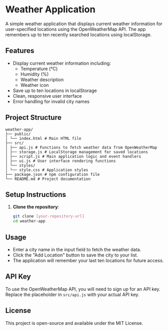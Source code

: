# Weather Application

A simple weather application that displays current weather information for user-specified locations using the OpenWeatherMap API. The app remembers up to ten recently searched locations using localStorage.

## Features

- Display current weather information including:
  - Temperature (°C)
  - Humidity (%)
  - Weather description
  - Weather icon
- Save up to ten locations in localStorage
- Clean, responsive user interface
- Error handling for invalid city names

## Project Structure


```
weather-app/
├── public/
│ └── index.html # Main HTML file
├── src/
│ ├── api.js # Functions to fetch weather data from OpenWeatherMap
│ ├── storage.js # LocalStorage management for saved locations
│ ├── script.js # Main application logic and event handlers
│ ├── ui.js # User interface rendering functions
│ └── styles/
│ └── style.css # Application styles
├── package.json # npm configuration file
└── README.md # Project documentation
```


## Setup Instructions

1. **Clone the repository**:
   ```bash
   git clone [your-repository-url]
   cd weather-app

## Usage

- Enter a city name in the input field to fetch the weather data.
- Click the "Add Location" button to save the city to your list.
- The application will remember your last ten locations for future access.

## API Key

To use the OpenWeatherMap API, you will need to sign up for an API key. Replace the placeholder in `src/api.js` with your actual API key.

## License

This project is open-source and available under the MIT License.